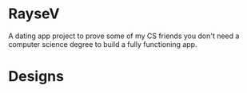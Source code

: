 # RayseV
A dating app project to prove some of my CS friends you don't need a computer science degree to build a fully functioning app.

# Designs
